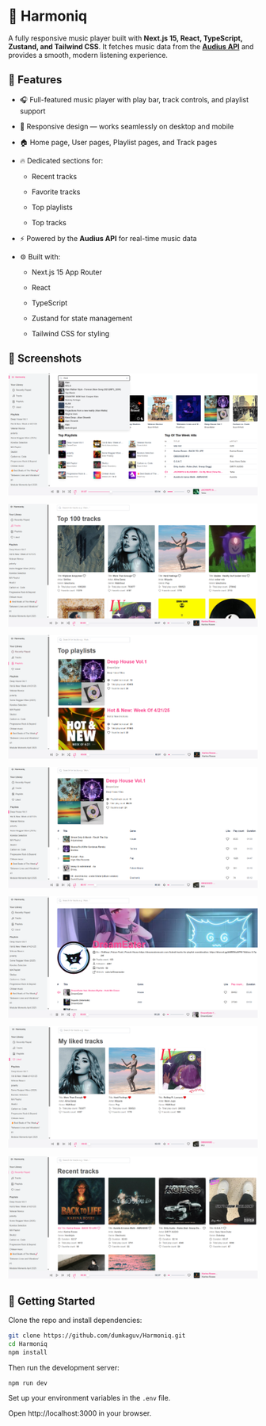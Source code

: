 # 🎵 Harmoniq

A fully responsive music player built with **Next.js 15, React, TypeScript, Zustand, and Tailwind CSS**. It fetches music data from the **[Audius API](https://audiusproject.github.io/api-docs)** and provides a smooth, modern listening experience.

## 🚀 Features

- 🎧 Full-featured music player with play bar, track controls, and playlist support

- 📱 Responsive design — works seamlessly on desktop and mobile

- 🏠 Home page, User pages, Playlist pages, and Track pages

- 🔥 Dedicated sections for:

  - Recent tracks

  - Favorite tracks

  - Top playlists

  - Top tracks

- ⚡ Powered by the **Audius API** for real-time music data

- ⚙️ Built with:

  - Next.js 15 App Router

  - React

  - TypeScript

  - Zustand for state management

  - Tailwind CSS for styling

## 📸 Screenshots

![Harmoniq](./public/previews/main.png)

![Harmoniq](./public/previews/top-tracks.png)

![Harmoniq](./public/previews/top-playlists.png)

![Harmoniq](./public/previews/playlist.png)

![Harmoniq](./public/previews/user.png)

![Harmoniq](./public/previews/liked.png)

![Harmoniq](./public/previews/recent.png)

## 🧩 Getting Started

Clone the repo and install dependencies:

```bash
git clone https://github.com/dumkaguv/Harmoniq.git
cd Harmoniq
npm install
```

Then run the development server:

```bash
npm run dev
```

Set up your environment variables in the `.env` file.

Open http://localhost:3000 in your browser.